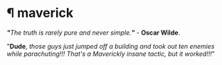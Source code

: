 # ¶ maverick
<i><b>"</b>The truth is rarely pure and never simple.<b>"</b></i> - <b>Oscar Wilde</b>.

"<b>Dude</b>, <i>those guys just jumped off a building and took out ten enemies while parachuting!!! That's a Maverickly insane tactic, but it worked!!!</i>"
